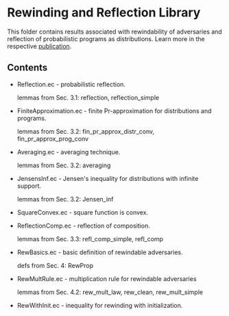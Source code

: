 # Rewinding and Reflection Library

This folder contains results associated with rewindability of
adversaries and reflection of probabilistic programs as distributions.
Learn more in the respective [publication](https://eprint.iacr.org/2021/1078). 

Contents
--------

* Reflection.ec - probabilistic reflection.

  lemmas from Sec. 3.1: reflection, reflection_simple 

* FiniteApproximation.ec - finite Pr-approximation for distributions and programs.

  lemmas from Sec. 3.2: fin_pr_approx_distr_conv, fin_pr_approx_prog_conv

* Averaging.ec - averaging technique.

  lemmas from Sec. 3.2: averaging

* JensensInf.ec - Jensen's inequality for distributions with infinite support.

  lemmas from Sec. 3.2: Jensen_inf

* SquareConvex.ec - square function is convex.

* ReflectionComp.ec - reflection of composition.

  lemmas from Sec. 3.3: refl_comp_simple, refl_comp

* RewBasics.ec - basic definition of rewindable adversaries.

  defs from Sec. 4: RewProp

* RewMultRule.ec - multiplication rule for rewindable adversaries

  lemmas from Sec. 4.2: rew_mult_law, rew_clean, rew_mult_simple

* RewWithInit.ec - inequality for rewinding with initialization.
